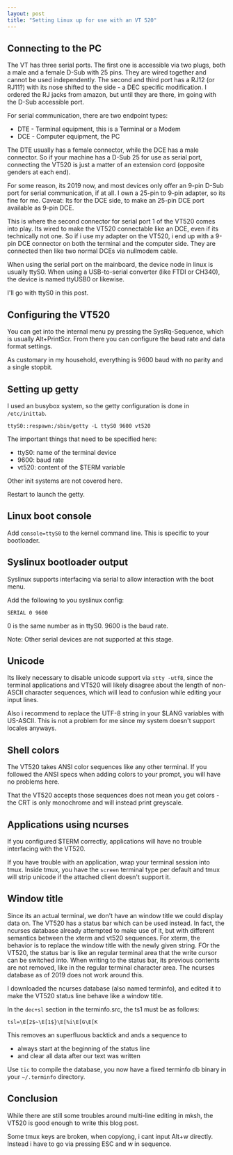 ```yaml
---
layout: post
title: "Setting Linux up for use with an VT 520"
---
```


## Connecting to the PC

The VT has three serial ports.
The first one is accessible via two plugs, both a male and a female D-Sub with 25 pins.
They are wired together and cannot be used independently.
The second and third port has a RJ12 (or RJ11?) with its nose shifted to the side - a DEC specific modification.
I ordered the RJ jacks from amazon, but until they are there, im going with the D-Sub accessible port.

For serial communication, there are two endpoint types:

- DTE - Terminal equipment, this is a Terminal or a Modem
- DCE - Computer equipment, the PC

The DTE usually has a female connector, while the DCE has a male connector.
So if your machine has a D-Sub 25 for use as serial port, connecting the VT520 is just a matter of an extension cord (opposite genders at each end).

For some reason, its 2019 now, and most devices only offer an 9-pin D-Sub port for serial communication, if at all.
I own a 25-pin to 9-pin adapter, so its fine for me.
Caveat: Its for the DCE side, to make an 25-pin DCE port available as 9-pin DCE.

This is where the second connector for serial port 1 of the VT520 comes into play.
Its wired to make the VT520 connectable like an DCE, even if its technically not one.
So if i use my adapter on the VT520, i end up with a 9-pin DCE connector on both the terminal and the computer side.
They are connected then like two normal DCEs via nullmodem cable.

When using the serial port on the mainboard, the device node in linux is usually ttyS0.
When using a USB-to-serial converter (like FTDI or CH340), the device is named ttyUSB0 or likewise.

I'll go with ttyS0 in this post.

## Configuring the VT520

You can get into the internal menu py pressing the SysRq-Sequence, which is usually Alt+PrintScr.
From there you can configure the baud rate and data format settings.

As customary in my household, everything is 9600 baud with no parity and a single stopbit.

## Setting up getty

I used an busybox system, so the getty configuration is done in `/etc/inittab`.

```
ttyS0::respawn:/sbin/getty -L ttyS0 9600 vt520
```

The important things that need to be specified here:

- ttyS0: name of the terminal device
- 9600: baud rate
- vt520: content of the $TERM variable

Other init systems are not covered here.

Restart to launch the getty.

## Linux boot console

Add `console=ttyS0` to the kernel command line.
This is specific to your bootloader.

## Syslinux bootloader output

Syslinux supports interfacing via serial to allow interaction with the boot menu.

Add the following to you syslinux config:

```
SERIAL 0 9600
```

0 is the same number as in ttyS0.
9600 is the baud rate.

Note: Other serial devices are not supported at this stage.

## Unicode

Its likely necessary to disable unicode support via `stty -utf8`, since the terminal applications and VT520 will likely disagree about the length of non-ASCII character sequences, which will lead to confusion while editing your input lines.

Also i recommend to replace the UTF-8 string in your $LANG variables with US-ASCII.
This is not a problem for me since my system doesn't support locales anyways.

## Shell colors

The VT520 takes ANSI color sequences like any other terminal.
If you followed the ANSI specs when adding colors to your prompt, you will have no problems here.

That the VT520 accepts those sequences does not mean you get colors - the CRT is only monochrome and will instead print greyscale.

## Applications using ncurses

If you configured $TERM correctly, applications will have no trouble interfacing with the VT520.

If you have trouble with an application, wrap your terminal session into tmux.
Inside tmux, you have the `screen` terminal type per default and tmux will strip unicode if the attached client doesn't support it.

## Window title

Since its an actual terminal, we don't have an window title we could display data on.
The VT520 has a status bar which can be used instead.
In fact, the ncurses database already attempted to make use of it, but with different semantics between the xterm and vt520 sequences.
For xterm, the behavior is to replace the window title with the newly given string.
FOr the VT520, the status bar is like an regular terminal area that the write cursor can be switched into.
When writing to the status bar, its previous contents are not removed, like in the regular terminal character area.
The ncurses database as of 2019 does not work around this.

I downloaded the ncurses database (also named terminfo), and edited it to make the VT520 status line behave like a window title.

In the `dec+sl` section in the terminfo.src, the ts1 must be as follows:

```
tsl=\E[2$~\E[1$}\E[%i\E[G\E[K
```

This removes an superfluous backtick and ands a sequence to

- always start at the beginning of the status line
- and clear all data after our text was written

Use `tic` to compile the database, you now have a fixed terminfo db binary in your `~/.terminfo` directory.

## Conclusion

While there are still some troubles around multi-line editing in mksh, the VT520 is good enough to write this blog post.

Some tmux keys are broken, when copyiong, i cant input Alt+w directly.
Instead i have to go via pressing ESC and w in sequence.
